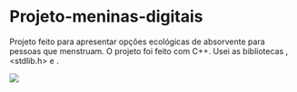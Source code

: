 # Projeto-meninas-digitais
Projeto feito para apresentar opções ecológicas de absorvente para pessoas que menstruam. O projeto foi feito com C++. Usei as bibliotecas <iostream>, <stdlib.h> e <string>. 

<img src="https://i.imgur.com/HNzHqkL.png">
